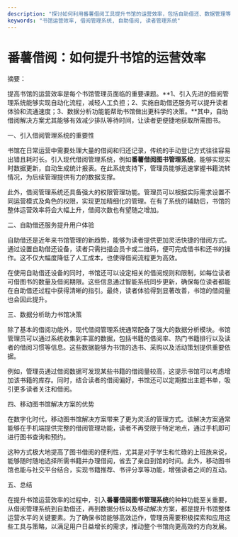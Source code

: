 ```yaml
---
description: "探讨如何利用番薯借阅工具提升书馆的运营效率，包括自助借还、数据管理等方面。"
keywords: "书馆运营效率, 借阅管理系统, 自助借阅, 读者管理系统"
---
```

# 番薯借阅：如何提升书馆的运营效率

摘要：

提高书馆的运营效率是每个书馆管理员面临的重要课题。**1、引入先进的借阅管理系统能够实现自动化流程，减轻人工负担；2、实施自助借还服务可以提升读者体验和流通速度；3、数据分析功能能帮助书馆做出更科学的决策。**其中，自助借阅解决方案尤其能够有效减少排队等待时间，让读者更便捷地获取所需图书。

一、引入借阅管理系统的重要性

书馆在日常运营中需要处理大量的借阅和归还记录，传统的手动登记方式往往容易出错且耗时长。引入现代借阅管理系统，例如**番薯借阅图书管理系统**，能够实现实时数据更新，自动生成统计报表。在此系统支持下，管理员能够迅速掌握书籍流转情况，为后续管理提供有力的数据支撑。

此外，借阅管理系统还具备强大的权限管理功能。管理员可以根据实际需求设置不同运营模式及角色的权限，实现更加精细化的管理。在有了系统的辅助后，书馆的整体运营效率将会大幅上升，借阅次数也有望随之增加。

二、自助借还服务提升用户体验

自助借还是近年来书馆管理的新趋势，能够为读者提供更加灵活快捷的借阅方式。通过设置自助借还设备，读者只需扫描会员卡或二维码，便可完成借书和还书的操作。这不仅大幅度降低了人工成本，也使得借阅流程更为高效。

在使用自助借还设备的同时，书馆还可以设定相关的借阅规则和限制，如每位读者可借图书的数量及借阅期限。这些信息通过智能系统同步更新，确保每位读者都能在自助借还过程中获得清晰的指引。最终，读者体验得到显著改善，书馆的借阅量也会因此提升。

三、数据分析助力书馆决策

除了基本的借阅功能外，现代借阅管理系统通常配备了强大的数据分析模块。书馆管理员可以通过系统收集到丰富的数据，包括书籍的借阅率、热门书籍排行以及读者的借阅习惯等信息。这些数据能够为书馆的选书、采购以及活动策划提供重要依据。

例如，管理员通过借阅数据可发现某些书籍的借阅量较高，这提示书馆可以考虑增加该书籍的库存。同时，结合读者的借阅偏好，书馆还可以定期推出主题书单，吸引更多读者关注和借阅。

四、移动图书馆解决方案的优势

在数字化时代，移动图书馆解决方案带来了更为灵活的管理方式。该解决方案通常能够在手机端提供完整的借阅管理功能，读者不再受限于特定地点，通过手机即可进行图书查询和预约。

这种方式极大地提高了图书借阅的便利性，尤其是对于学生和忙碌的上班族来说，能够随时随地选择所需书籍并办理借阅，省去了亲自到馆的时间。此外，移动图书馆也能与社交平台结合，实现书籍推荐、书评分享等功能，增强读者之间的互动。

五、总结

在提升书馆运营效率的过程中，引入**番薯借阅图书管理系统**的种种功能至关重要，从借阅管理系统到自助借还，再到数据分析以及移动解决方案，都是提升书馆整体运营水平的关键要素。为了确保书馆能够高效运作，管理员需要积极探索和应用这些工具与策略，以满足用户日益增长的需求，推动整个书馆向更高效的方向发展。
